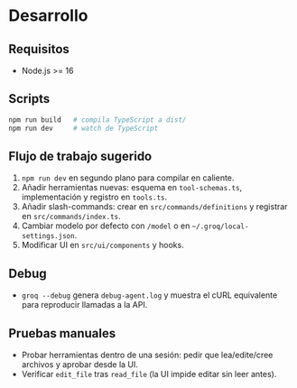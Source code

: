 # Desarrollo

## Requisitos
- Node.js >= 16

## Scripts
```bash
npm run build   # compila TypeScript a dist/
npm run dev     # watch de TypeScript
```

## Flujo de trabajo sugerido
1. `npm run dev` en segundo plano para compilar en caliente.
2. Añadir herramientas nuevas: esquema en `tool-schemas.ts`, implementación y registro en `tools.ts`.
3. Añadir slash-commands: crear en `src/commands/definitions` y registrar en `src/commands/index.ts`.
4. Cambiar modelo por defecto con `/model` o en `~/.groq/local-settings.json`.
5. Modificar UI en `src/ui/components` y hooks.

## Debug
- `groq --debug` genera `debug-agent.log` y muestra el cURL equivalente para reproducir llamadas a la API.

## Pruebas manuales
- Probar herramientas dentro de una sesión: pedir que lea/edite/cree archivos y aprobar desde la UI.
- Verificar `edit_file` tras `read_file` (la UI impide editar sin leer antes).
